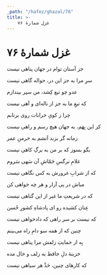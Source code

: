```yaml
---
_path: "/hafez/ghazal/76"
title: >-
    غزل شمارهٔ ۷۶
---
```

# غزل شمارهٔ ۷۶

<div class="b" id="bn1"><div class="m1"><p>جز آستان توام در جهان پناهی نیست</p></div>
<div class="m2"><p>سرِ مرا به جز این در، حواله گاهی نیست</p></div></div>
<div class="b" id="bn2"><div class="m1"><p>عدو چو تیغ کِشد، من سپر بیندازم</p></div>
<div class="m2"><p>که تیغِ ما به جز از ناله‌ای و آهی نیست</p></div></div>
<div class="b" id="bn3"><div class="m1"><p>چرا ز کویِ خرابات روی برتابم</p></div>
<div class="m2"><p>کز این بِهَم، به جهان هیچ رسم و راهی نیست</p></div></div>
<div class="b" id="bn4"><div class="m1"><p>زمانه گر بزند آتشم به خرمنِ عمر</p></div>
<div class="m2"><p>بگو بسوز که بر من به برگِ کاهی نیست</p></div></div>
<div class="b" id="bn5"><div class="m1"><p>غلامِ نرگسِ جَمّاشِ آن سَهی سَروم</p></div>
<div class="m2"><p>که از شرابِ غرورش به کس نگاهی نیست</p></div></div>
<div class="b" id="bn6"><div class="m1"><p>مباش در پی آزار و هر چه خواهی کن</p></div>
<div class="m2"><p>که در شریعتِ ما غیر از این گناهی نیست</p></div></div>
<div class="b" id="bn7"><div class="m1"><p>عِنان کشیده رو ای پادشاهِ کشورِ حُسن</p></div>
<div class="m2"><p>که نیست بر سر راهی که دادخواهی نیست</p></div></div>
<div class="b" id="bn8"><div class="m1"><p>چنین که از همه سو دامِ راه می‌بینم</p></div>
<div class="m2"><p>بِه از حمایتِ زلفش مرا پناهی نیست</p></div></div>
<div class="b" id="bn9"><div class="m1"><p>خزینهٔ دلِ حافظ به زلف و خال مده</p></div>
<div class="m2"><p>که کارهای چنین، حَدِّ هر سیاهی نیست</p></div></div>
